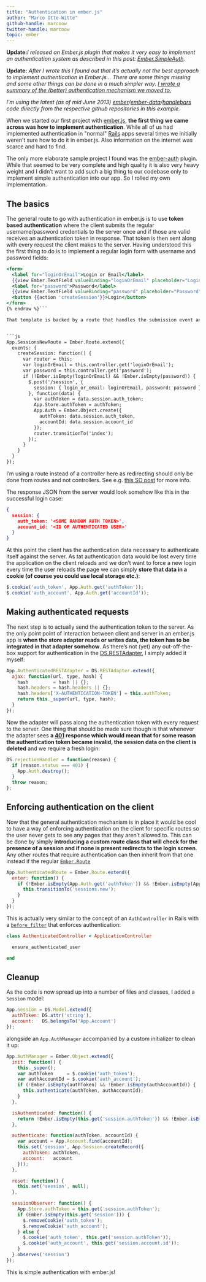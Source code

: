 ```yaml
---
title: "Authentication in ember.js"
author: "Marco Otte-Witte"
github-handle: marcoow
twitter-handle: marcoow
topic: ember
---
```


**Update:**_I released an Ember.js plugin that makes it very easy to implement an authentication system as described in this post: [Ember.SimpleAuth](http://simplabs.com/blog/2013/10/09/embersimpleauth.html)._

**Update:** _After I wrote this I found out that it’s actually not the best approach to implement authentication in Ember.js… There are some things missing and some other things can be done in a much simpler way. [I wrote a summary of the (better) authentication mechanism we moved to.](http://simplabs.com/blog/2013/08/08/better-authentication-in-emberjs.html "(better) authnetication with ember.js")_

_I’m using the latest (as of mid June 2013) [ember](https://github.com/emberjs/ember.js)/[ember-data](https://github.com/emberjs/data)/[handlebars](https://github.com/wycats/handlebars.js) code directly from the respective github repositories in this example._

<!--break-->

When we started our first project with [ember.js](http://emberjs.com), **the first thing we came across was how to implement authentication**. While all of us had implemented authentication in "normal" [Rails](http://rubyonrails.org) apps several times we initially weren’t sure how to do it in ember.js. Also information on the internet was scarce and hard to find.

The only more elaborate sample project I found was the [ember-auth](https://github.com/heartsentwined/ember-auth) plugin. While that seemed to be very complete and high quality it is also very heavy weight and I didn’t want to add such a big thing to our codebase only to implement simple authentication into our app. So I rolled my own implementation.

## The basics

The general route to go with authentication in ember.js is to use **token based authentication** where the client submits the regular username/password credentials to the server once and if those are valid receives an authentication token in response. That token is then sent along with every request the client makes to the server. Having understood this the first thing to do is to implement a regular login form with username and password fields:

```hbs {% raw  %}
<form>
  <label for="loginOrEmail">Login or Email</label>
  {{view Ember.TextField valueBinding="loginOrEmail" placeholder="Login or Email"}}
  <label for="password">Password</label>
  {{view Ember.TextField valueBinding="password" placeholder="Password"}}
  <button {{action 'createSession'}}>Login</button>
</form>
{% endraw %}```

That template is backed by a route that handles the submission event and posts the data to the /session route on the server - which then responds with either status 401 or 200 and a JSON containing the authentication token and the id of the authenticated user:


```js
App.SessionsNewRoute = Ember.Route.extend({
  events: {
    createSession: function() {
      var router = this;
      var loginOrEmail = this.controller.get('loginOrEmail');
      var password = this.controller.get('password');
      if (!Ember.isEmpty(loginOrEmail) && !Ember.isEmpty(password)) {
        $.post('/session', {
          session: { login_or_email: loginOrEmail, password: password }
        }, function(data) {
          var authToken = data.session.auth_token;
          App.Store.authToken = authToken;
          App.Auth = Ember.Object.create({
            authToken: data.session.auth_token,
            accountId: data.session.account_id
          });
          router.transitionTo('index');
        });
      }
    }
  }
});
```

I’m using a route instead of a controller here as redirecting should only be done from routes and not controllers. See e.g. [this SO post](http://stackoverflow.com/questions/11552417/emberjs-how-to-transition-to-a-router-from-a-controllers-action/11555014#11555014) for more info.

The response JSON from the server would look somehow like this in the successful login case:

```json
{
  session: {
    auth_token: '<SOME RANDOM AUTH TOKEN>',
    account_id: '<ID OF AUTHENTICATED USER>'
  }
}
```

At this point the client has the authentication data necessary to authenticate itself against the server. As tat authentication data would be lost every time the application on the client reloads and we don’t want to force a new login every time the user reloads the page we can simply **store that data in a cookie (of course you could use local storage etc.)**:

```js
$.cookie('auth_token', App.Auth.get('authToken'));
$.cookie('auth_account', App.Auth.get('accountId'));
```

## Making authenticated requests

The next step is to actually send the authentication token to the server. As the only point point of interaction between client and server in an ember.js app is **when the store adapter reads or writes data, the token has to be integrated in that adapter somehow**. As there’s not (yet) any out-off-the-box support for authentication in the [DS.RESTAdapter](https://github.com/emberjs/data/blob/master/addon/adapters/rest.js), I simply added it myself:

```js
App.AuthenticatedRESTAdapter = DS.RESTAdapter.extend({
  ajax: function(url, type, hash) {
    hash         = hash || {};
    hash.headers = hash.headers || {};
    hash.headers['X-AUTHENTICATION-TOKEN'] = this.authToken;
    return this._super(url, type, hash);
  }
});
```

Now the adapter will pass along the authentication token with every request to the server. One thing that should be made sure though is that whenever the adapter sees **a [401](https://en.wikipedia.org/wiki/List_of_HTTP_status_codes#401) response which would mean that for some reason the authentication token became invalid, the session data on the client is deleted** and we require a fresh login:

```js
DS.rejectionHandler = function(reason) {
  if (reason.status === 401) {
    App.Auth.destroy();
  }
  throw reason;
};
```

## Enforcing authentication on the client

Now that the general authentication mechanism is in place it would be cool to have a way of enforcing authentication on the client for specific routes so the user never gets to see any pages that they aren’t allowed to. This can be done by simply **introducing a custom route class that will check for the presence of a session and if none is present redirects to the login screen**. Any other routes that require authentication can then inherit from that one instead if the regular [`Ember.Route`](http://emberjs.com/api/classes/Ember.Route.html)

```js
App.AuthenticatedRoute = Ember.Route.extend({
  enter: function() {
    if (!Ember.isEmpty(App.Auth.get('authToken')) && !Ember.isEmpty(App.Auth.get('accountId'))) {
      this.transitionTo('sessions.new');
    }
  }
});
```

This is actually very similar to the concept of an `AuthController` in Rails with a [`before_filter`](http://api.rubyonrails.org/classes/AbstractController/Callbacks/ClassMethods.html#method-i-before_filter) that enforces authentication:

```rb
class AuthenticatedController < ApplicationController

  ensure_authenticated_user

end
```

## Cleanup

As the code is now spread up into a number of files and classes, I added a `Session` model:

```js
App.Session = DS.Model.extend({
  authToken: DS.attr('string'),
  account:   DS.belongsTo('App.Account')
});
```

alongside an `App.AuthManager` accompanied by a custom initializer to clean it up:

```js
App.AuthManager = Ember.Object.extend({
  init: function() {
    this._super();
    var authToken     = $.cookie('auth_token');
    var authAccountId = $.cookie('auth_account');
    if (!Ember.isEmpty(authToken) && !Ember.isEmpty(authAccountId)) {
      this.authenticate(authToken, authAccountId);
    }
  },

  isAuthenticated: function() {
    return !Ember.isEmpty(this.get('session.authToken')) && !Ember.isEmpty(this.get('session.account'));
  },

  authenticate: function(authToken, accountId) {
    var account = App.Account.find(accountId);
    this.set('session', App.Session.createRecord({
      authToken: authToken,
      account:   account
    }));
  },

  reset: function() {
    this.set('session', null);
  },

  sessionObserver: function() {
    App.Store.authToken = this.get('session.authToken');
    if (Ember.isEmpty(this.get('session'))) {
      $.removeCookie('auth_token');
      $.removeCookie('auth_account');
    } else {
      $.cookie('auth_token', this.get('session.authToken'));
      $.cookie('auth_account', this.get('session.account.id'));
    }
  }.observes('session')
});
```

This is simple authentication with ember.js!
